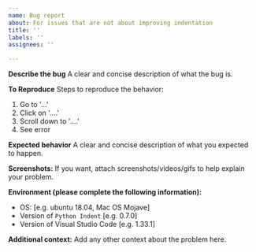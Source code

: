 ```yaml
---
name: Bug report
about: For issues that are not about improving indentation
title: ''
labels: ''
assignees: ''

---
```


**Describe the bug**
A clear and concise description of what the bug is.

**To Reproduce**
Steps to reproduce the behavior:
1. Go to '...'
2. Click on '....'
3. Scroll down to '....'
4. See error

**Expected behavior**
A clear and concise description of what you expected to happen.

**Screenshots:**
If you want, attach screenshots/videos/gifs to help explain your problem.

**Environment (please complete the following information):**
 - OS: [e.g. ubuntu 18.04, Mac OS Mojave]
 - Version of `Python Indent` [e.g. 0.7.0]
 - Version of Visual Studio Code [e.g. 1.33.1]

**Additional context:**
Add any other context about the problem here.
